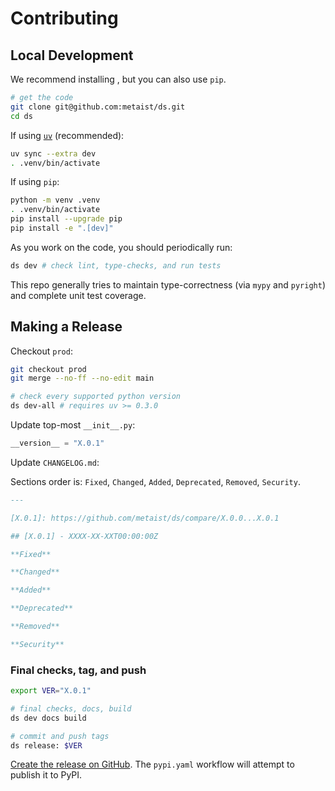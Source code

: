 # Contributing

## Local Development

We recommend installing , but you can also use `pip`.

```bash
# get the code
git clone git@github.com:metaist/ds.git
cd ds
```

If using [`uv`](https://github.com/astral-sh/uv) (recommended):

```bash
uv sync --extra dev
. .venv/bin/activate
```

If using `pip`:

```bash
python -m venv .venv
. .venv/bin/activate
pip install --upgrade pip
pip install -e ".[dev]"
```

As you work on the code, you should periodically run:

```bash
ds dev # check lint, type-checks, and run tests
```

This repo generally tries to maintain type-correctness (via `mypy` and `pyright`) and complete unit test coverage.

## Making a Release

Checkout `prod`:

```bash
git checkout prod
git merge --no-ff --no-edit main

# check every supported python version
ds dev-all # requires uv >= 0.3.0
```

Update top-most `__init__.py`:

```python
__version__ = "X.0.1"
```

Update `CHANGELOG.md`:

Sections order is: `Fixed`, `Changed`, `Added`, `Deprecated`, `Removed`, `Security`.

```markdown
---

[X.0.1]: https://github.com/metaist/ds/compare/X.0.0...X.0.1

## [X.0.1] - XXXX-XX-XXT00:00:00Z

**Fixed**

**Changed**

**Added**

**Deprecated**

**Removed**

**Security**
```

### Final checks, tag, and push

```bash
export VER="X.0.1"

# final checks, docs, build
ds dev docs build

# commit and push tags
ds release: $VER
```

[Create the release on GitHub](https://github.com/metaist/ds/releases/new). The `pypi.yaml` workflow will attempt to publish it to PyPI.

